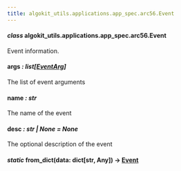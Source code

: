 ```yaml
---
title: algokit_utils.applications.app_spec.arc56.Event
---
```


#### _class_ algokit_utils.applications.app_spec.arc56.Event

Event information.

#### args _: list[[EventArg](#algokit_utils.applications.app_spec.arc56.EventArg)]_

The list of event arguments

#### name _: str_

The name of the event

#### desc _: str | None_ _= None_

The optional description of the event

#### _static_ from_dict(data: dict[str, Any]) → [Event](#algokit_utils.applications.app_spec.arc56.Event)
